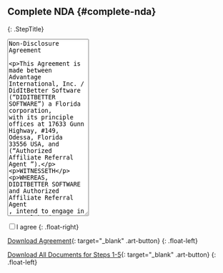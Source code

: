 ## Complete NDA   {#complete-nda}
{: .StepTitle}

<p>
<textarea rows="26" readonly="readonly">
Non-Disclosure Agreement
 
This Agreement is made between Advantage International, Inc. / DidItBetter Software (“DIDITBETTER SOFTWARE”) a Florida corporation, with its principle offices at 17633 Gunn Highway, #149, Odessa, Florida 33556 USA, and (“Authorized Affiliate Referral Agent ”).
                                                                                                                                
WITNESSETH

WHEREAS, DIDITBETTER SOFTWARE and Authorized Affiliate Referral Agent , intend to engage in general business discussions, and

WHEREAS, in the course of, or as a result of these discussions DIDITBETTER SOFTWARE may find it necessary to reveal to representatives of Authorized Affiliate Referral Agent , various technical, marketing, financial, or other information which DIDITBETTER SOFTWARE considers confidential and proprietary (collectively “ Confidential Information”); and

WHEREAS, DIDITBETTER SOFTWARE and Authorized Affiliate Referral have entered into this Agreement in order to assure the confidentiality of such Confidential Information in accordance with the terms of this Agreement.

NOW, THEREFORE, for and in consideration of the foregoing premises and mutual covenants and agreements contained herein, the parties hereto agree as follows:

1.      As used in this Agreement, the term “Confidential Information” shall mean all information disclosed to Authorized Affiliate Referral Agent , or known by it as a consequence of any such disclosure about trade secrets of DIDITBETTER SOFTWARE or confidential or proprietary information relating to DIDITBETTER SOFTWARE products, processes and services, including, but not limited to, information relating to financials, research, development, inventions, manufacture, purchasing, engineering, marketing, merchandising and selling, whether such information is in writing or orally disclosed.

2.      Except as may otherwise be hereafter agreed to in a written agreement or agreements between DIDITBETTER SOFTWARE and Authorized Affiliate Referral Agent , Authorized Affiliate Referral agrees that it shall hold in confidence, and shall not directly or indirectly reproduce, disclose, sell, assign, transfer, license, lease, use or convey in any other manner, in whole or in part such Confidential Information for any purpose other than that for which it was disclosed and shall not exploit such Confidential Information for its own benefit or the benefit of another without the prior written consent of DIDITBETTER SOFTWARE; nor shall such Confidential Information be used in any way detrimental to DIDITBETTER SOFTWARE.  In the event DIDITBETTER SOFTWARE discloses Confidential Information to Authorized Affiliate Referral in the form of computer software, Authorized Affiliate Referral further agrees not to reverse engineer, disassemble or decompile the Confidential Information.

3.      Authorized Affiliate Referral shall disclose Confidential Information received by it under this Agreement only to persons within its organization who have a need to know such Confidential Information in the course of the performance of their duties including the following, directors, officers, or employees of Authorized Affiliate Referral who require such material for the purposes of this Agreement, provided that each, prior to disclosure, are bound by a signed written agreement to protect the confidentiality of such Confidential Information.

4.      The confidentiality and non-disclosure obligations of Authorized Affiliate Referral under this agreement will not apply with respect to any information which: 
a.      is or becomes public knowledge through no wrongful act of Authorized Affiliate Referral Agent ;
b.      is already known to Authorized Affiliate Referral Agent ;
c.      is rightfully obtained by Authorized Affiliate Referral from any third party without similar restriction and without breach of any obligation owed to DIDITBETTER SOFTWARE International;
d.      is independently developed by Authorized Affiliate Referral without reference to information provided by DIDITBETTER SOFTWARE;
e.      is disclosed pursuant to a lawful requirement or request of a government agency provided Authorized Affiliate Referral shall give DIDITBETTER SOFTWARE reasonable notice prior to such disclosure and shall comply with any applicable protective order; or
f.      is approved for release by written authorization of DIDITBETTER SOFTWARE.

5.      The foregoing understanding shall also apply to any subsequent meetings or communications between the parties relating to disclosures by DIDITBETTER SOFTWARE of any Confidential Information unless modified in writing as to any such subsequent meetings or communications.

6.      Authorized Affiliate Referral Agent shall, upon request of DIDITBETTER SOFTWARE, return to DIDITBETTER SOFTWARE all drawings, documents, exhibits, sketches, models, designs, data, memoranda, tapes, records, products, samples and any other tangible manifestations of Confidential Information received by Authorized Affiliate Referral pursuant to this agreement together with all copies or any other form of reproduction or description thereof, including summaries, records, descriptions, modifications, copies or other duplications.

7.      Authorized Affiliate Referral acknowledges that no remedy of law will be adequate to compensate DIDITBETTER SOFTWARE for violation of this Agreement and Authorized Affiliate Referral agrees that in addition to any legal or other rights that may be available to DIDITBETTER SOFTWARE in the event of a breach hereunder, DIDITBETTER SOFTWARE may seek equitable relief to enforce this Agreement in any court of competent jurisdiction against Authorized Affiliate Referral.

8.      Authorized Affiliate Referral hereby acknowledges that all such Confidential Information is owned solely by DIDITBETTER SOFTWARE, shall remain the exclusive property of DIDITBETTER SOFTWARE and constitutes valuable trade secrets of DIDITBETTER SOFTWARE and that the unauthorized disclosure of such information by Authorized Affiliate Referral will cause irreparable harm to DIDITBETTER SOFTWARE.


9.      GENERAL:

a.      This Agreement supersedes all prior agreements, written or oral, between DIDITBETTER SOFTWARE International and Authorized Affiliate Referral relating to the subject matter of this Agreement.  This Agreement may not be modified, changed or discharged, in whole or in part, except by an agreement in writing signed by DIDITBETTER SOFTWARE and Authorized Affiliate Referral Agent.
b.      This Agreement shall be binding upon Authorized Affiliate Referral Agent , its agents, servants, employees, successors and assignees, and shall inure to the benefit of the parties hereto and their respective successors and assigns; provided, however, this Agreement may not be assigned by either party without the prior written consent of the other parties.
c.      Any provision of this Agreement which shall be found to be in conflict with any state or federal statutes, laws, regulations and orders shall be ineffective only to the extent of such conflict, and such conflict shall not invalidate or annul any other provision of this Agreement not so in conflict.
d.      This Agreement and all rights and obligations hereunder shall be governed and construed in accordance with the laws of the State of Florida (excluding its conflict of law provisions) and, to the extent applicable, the laws of the United States.

IN WITNESS WHEREOF, DIDITBETTER SOFTWARE and Authorized Affiliate Referral have causes this Agreement to be executed by their duly authorized representatives and delivered as their act and deed, intending to be legally bound by its terms and provisions.
</textarea>
</p>

<label><input id="agree2" value="" type="checkbox" />I agree</label>
{: .float-right}

[Download Agreement](/nda.pdf){: target="_blank" .art-button}
{: .float-left}

[Download All Documents for Steps 1-5](/all.zip){: target="_blank" .art-button}
{: .float-left}

